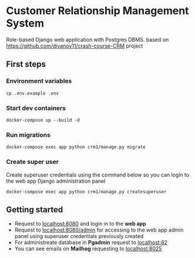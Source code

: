 # Customer Relationship Management System

Role-based Django web application with Postgres DBMS. based on https://github.com/divanov11/crash-course-CRM project

## First steps

### Environment variables

    cp .env.example .env

### Start dev containers

    docker-compose up --build -d

### Run migrations

    docker-compose exec app python crm1/manage.py migrate

### Create super user

Create superuser credentials using the command below so you can login to the web app Django administration panel

    docker-compose exec app python crm1/manage.py createsuperuser

## Getting started

 - Request to [localhost:8080](localhost:8080) and login in to the **web app**
 - Request to [localhost:8080/admin](localhost:8080/admin) for accessing to the web app admin panel using superuser credentials previously created
 - For administreate database in **Pgadmin** request to [localhost:82](localhost:82)
 - You can see emails on **Mailhog** requesting to [localhost:8025](localhost:8025)
